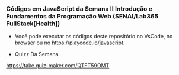 ### Códigos em JavaScript da Semana II Introdução e Fundamentos da Programação Web (SENAI/Lab365 FullStack[Health])

- Você pode executar os códigos deste repositório no VsCode, no browser ou no https://playcode.io/javascript.

- Quizz Da Semana
 
 https://take.quiz-maker.com/QTFT59OMT